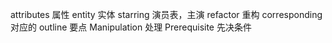 attributes 属性
entity 实体
starring 演员表，主演
refactor 重构
corresponding 对应的
outline 要点
Manipulation 处理
Prerequisite 先决条件
